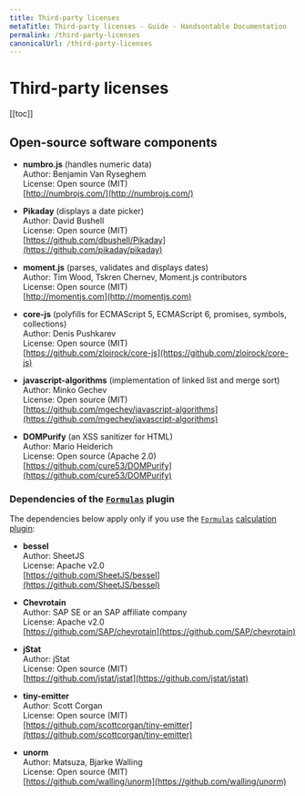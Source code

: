 ```yaml
---
title: Third-party licenses
metaTitle: Third-party licenses - Guide - Handsontable Documentation
permalink: /third-party-licenses
canonicalUrl: /third-party-licenses
---
```


# Third-party licenses

[[toc]]


## Open-source software components

- **numbro.js** (handles numeric data)<br>
    Author: Benjamin Van Ryseghem<br>
    License: Open source (MIT)<br>
    [http://numbrojs.com/](http://numbrojs.com/)

- **Pikaday** (displays a date picker)<br>
    Author: David Bushell<br>
    License: Open source (MIT)<br>
    [https://github.com/dbushell/Pikaday](https://github.com/pikaday/pikaday)

- **moment.js** (parses, validates and displays dates)<br>
    Author: Tim Wood, Tskren Chernev, Moment.js contributors<br>
    License: Open source (MIT)<br>
    [http://momentjs.com](http://momentjs.com)

- **core-js** (polyfills for ECMAScript 5, ECMAScript 6, promises, symbols, collections)<br>
    Author: Denis Pushkarev<br>
    License: Open source (MIT)<br>
    [https://github.com/zloirock/core-js](https://github.com/zloirock/core-js)

- **javascript-algorithms** (implementation of linked list and merge sort)<br>
    Author: Minko Gechev<br>
    License: Open source (MIT)<br>
    [https://github.com/mgechev/javascript-algorithms](https://github.com/mgechev/javascript-algorithms)

- **DOMPurify** (an XSS sanitizer for HTML)<br>
    Author: Mario Heiderich<br>
    License: Open source (Apache 2.0)<br>
    [https://github.com/cure53/DOMPurify](https://github.com/cure53/DOMPurify)

### Dependencies of the [`Formulas`](@/api/formulas.md) plugin

The dependencies below apply only if you use the [`Formulas`](@/api/formulas.md) [calculation plugin](@/guides/formulas/formula-calculation.md):

- **bessel**<br>
    Author: SheetJS<br>
    License: Apache v2.0<br>
    [https://github.com/SheetJS/bessel](https://github.com/SheetJS/bessel)

- **Chevrotain**<br>
    Author: SAP SE or an SAP affiliate company<br>
    License: Apache v2.0<br>
    [https://github.com/SAP/chevrotain](https://github.com/SAP/chevrotain)

- **jStat**<br>
    Author: jStat<br>
    License: Open source (MIT)<br>
    [https://github.com/jstat/jstat](https://github.com/jstat/jstat)

- **tiny-emitter**<br>
    Author: Scott Corgan<br>
    License: Open source (MIT)<br>
    [https://github.com/scottcorgan/tiny-emitter](https://github.com/scottcorgan/tiny-emitter)

- **unorm**<br>
    Author: Matsuza, Bjarke Walling<br>
    License: Open source (MIT)<br>
    [https://github.com/walling/unorm](https://github.com/walling/unorm)
